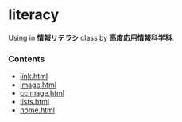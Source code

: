 <!--
<!DOCTYPE HTML>
<HTML lang="ja">
<head>
    <meta charset="UTF-8">
    <link rel="icon" href=35th_ico1.jpg>
</head>
-->
<body>

  <h1>literacy</h1>
  <p>Using in <b>情報リテラシ</b> class by <b>高度応用情報科学科</b>.</p>
  <h3>Contents</h3>
  <ul>
    <li><a href="https://my-84.github.io/literacy/link.html">link.html</a></li>
    <li><a href="https://my-84.github.io/literacy/image.html">image.html</a></li>
    <li><a href="https://my-84.github.io/literacy/ccimage.html">ccimage.html</a></li>
    <li><a href="https://my-84.github.io/literacy/lists.html">lists.html</a></li>
    <li><a href="https://my-84.github.io/literacy/home.html">home.html</a></li>
  </ul>

</body>
<!--
  <style>
  h3 {
    height: 20px;
  </style>
-->
